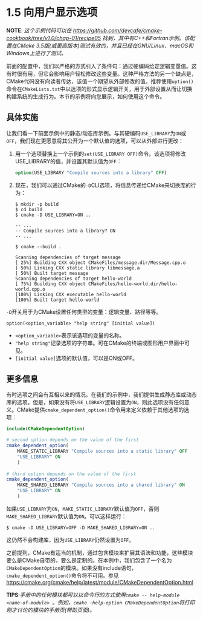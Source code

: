 # 1.5 向用户显示选项

**NOTE**: *这个示例代码可以在 https://github.com/devcafe/cmake-cookbook/tree/v1.0/chap-01/recipe05 找到，其中有C++和Fortran示例。该配置在CMake 3.5版(或更高版本)测试有效的，并且已经在GNU/Linux、macOS和Windows上进行了测试。*

前面的配置中，我们以严格的方式引入了条件句：通过硬编码给定逻辑变量值。这有时很有用，但它会影响用户轻松修改这些变量。这种严格方法的另一个缺点是，CMake代码没有向读者传达，该值一个期望从外部修改的值。推荐使用`option()`命令在`CMakeLists.txt`中以选项的形式显示逻辑开关，用于外部设置从而让切换构建系统的生成行为。本节的示例将向您展示，如何使用这个命令。

## 具体实施

让我们看一下前面示例中的静态/动态库示例。与其硬编码`USE_LIBRARY`为`ON`或`OFF`，我们现在更愿意将其公开为一个默认值的选项，可以从外部进行更改：

1. 用一个选项替换上一个示例的`set(USE_LIBRARY OFF)`命令。该选项将修改USE_LIBRARY的值，并设置其默认值为`OFF`：

   ```cmake
   option(USE_LIBRARY "Compile sources into a library" OFF)
   ```

2. 现在，我们可以通过CMake的`-D`CLI选项，将信息传递给CMake来切换库的行为：

   ```shell
   $ mkdir -p build
   $ cd build
   $ cmake -D USE_LIBRARY=ON ..
   
   -- ...
   -- Compile sources into a library? ON
   -- ...
   
   $ cmake --build .
   
   Scanning dependencies of target message
   [ 25%] Building CXX object CMakeFiles/message.dir/Message.cpp.o
   [ 50%] Linking CXX static library libmessage.a
   [ 50%] Built target message
   Scanning dependencies of target hello-world
   [ 75%] Building CXX object CMakeFiles/hello-world.dir/hello-world.cpp.o
   [100%] Linking CXX executable hello-world
   [100%] Built target hello-world
   ```

`-D`开关用于为CMake设置任何类型的变量：逻辑变量、路径等等。

`option(<option_variable> "help string" [initial value])`

* `<option_variable>`表示该选项的变量的名称。
* `"help string"`记录选项的字符串。可在CMake的终端或图形用户界面中可见。
* `[initial value]`选项的默认值，可以是ON或OFF。

## 更多信息

有时选项之间会有互相以来的情况。在我们的示例中，我们提供生成静态库或动态库的选项。但是，如果没有将`USE_LIBRARY`逻辑设置为`ON`，则此选项没有任何意义。CMake提供`cmake_dependent_option()`命令用来定义依赖于其他选项的选项：

```cmake
include(CMakeDependentOption)

# second option depends on the value of the first
cmake_dependent_option(
	MAKE_STATIC_LIBRARY "Compile sources into a static library" OFF
	"USE_LIBRARY" ON
	)
	
# third option depends on the value of the first
cmake_dependent_option(
	MAKE_SHARED_LIBRARY "Compile sources into a shared library" ON
	"USE_LIBRARY" ON
	)
```

如果`USE_LIBRARY`为`ON`，`MAKE_STATIC_LIBRARY`默认值为`OFF`，否则`MAKE_SHARED_LIBRARY`默认值为`ON`。可以这样运行：

```shell
$ cmake -D USE_LIBRARY=OFF -D MAKE_SHARED_LIBRARY=ON ..
```

这仍然不会构建库，因为`USE_LIBRARY`仍然设置为`OFF`。

之前提到，CMake有适当的机制，通过包含模块来扩展其语法和功能，这些模块要么是CMake自带的，要么是定制的。在本例中，我们包含了一个名为`CMakeDependentOption`的模块。如果没有include语句，`cmake_dependent_option()`命令将不可用。参见 https://cmake.org/cmake/help/latest/module/CMakeDependentOption.html

**TIPS**:*手册中的任何模块都可以以命令行的方式使用`cmake --
help-module <name-of-module> `。例如，`cmake -help-option CMakeDependentOption`将打印刚才讨论的模块的手册页(帮助页面)。*

